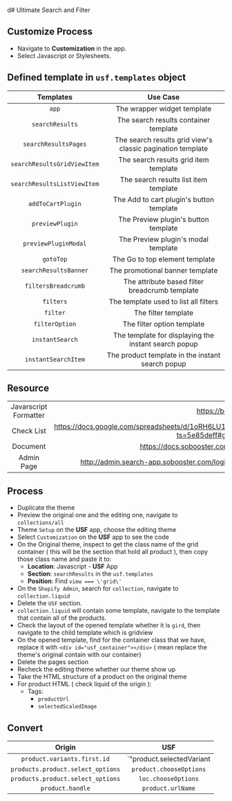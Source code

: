 d# Ultimate Search and Filter
## Customize Process
- Navigate to **Customization** in the app.
- Select Javascript or Stylesheets.

## Defined template in `usf.templates` object
|Templates|Use Case|
|:-:|:-:|
|`app`|The wrapper widget template|
|`searchResults`|The search results container template|
|`searchResultsPages`|The search results grid view's classic pagination template|
|`searchResultsGridViewItem`|The search results grid item template|
|`searchResultsListViewItem`|The search results list item template|
|`addToCartPlugin`|The Add to cart plugin's button template|
|`previewPlugin`|The Preview plugin's button template|
|`previewPluginModal`|The Preview plugin's modal template|
|`gotoTop`|The Go to top element template|
|`searchResultsBanner`|The promotional banner template|
|`filtersBreadcrumb`|The attribute based filter breadcrumb template|
|`filters`|The template used to list all filters|
|`filter`|The filter template|
|`filterOption`|The filter option template|
|`instantSearch`|The template for displaying the instant search popup|
|`instantSearchItem`|The product template in the instant search popup|

## Resource
|||
|:-:|:-:|
|Javarscript Formatter|https://beautifier.io/|
|Check List|https://docs.google.com/spreadsheets/d/1oRH6LU1M_tYRvJqWOczeVr7WCGqFbMt1_4DJuNVQCK4/edit?ts=5e85deff#gid=1363574454|
|Document|https://docs.sobooster.com/search/developer/usf-sdk|
|Admin Page|http://admin.search-app.sobooster.com/login.aspx?ReturnUrl=%2fScripts%2fthemes.aspx|

## Process
- Duplicate the theme
- Preview the original one and the editing one, navigate to `collections/all`
- Theme `Setup` on the **USF** app, choose the editing theme
- Select `Customization` on the **USF** app to see the code
- On the Original theme, inspect to get the class name of the grid container ( this will be the section that hold all product ), then copy those class name and paste it to:
    - **Location**: Javascript - **USF** App
    - **Section**: `searchResults` in the `usf.templates`
    - **Position**: Find `view === \'grid\'`
- On the `Shopify Admin`, search for `collection`, navigate to `collection.liquid`
- Delete the `USF` section.
- `collection.liquid` will contain some template, navigate to the template that contain all of the products.
- Check the layout of the opened template whether it is `gird`, then navigate to the child template which is gridview
- On the opened template, find for the container class that we have, replace it with `<div id="usf_container"></div>` ( mean replace the theme's original contain with our container)
- Delete the pages section
- Recheck the editing theme whether our theme show up
- Take the HTML structure of a product on the original theme
- For product HTML ( check liquid of the origin ):
    - Tags:
        - `productUrl`
        - `selectedScaledImage`

## Convert
|Origin|USF|
|:-:|:-:|
|`product.variants.first.id`|`"product.selectedVariant || product.variants[0].id"`|
|`products.product.select_options`|`product.chooseOptions`|
|`products.product.select_options`|`loc.chooseOptions`|
|`product.handle`|`product.urlName`|